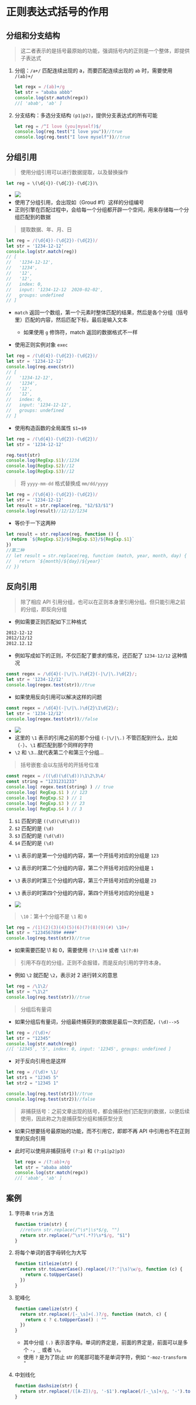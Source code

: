 # 正则表达式括号的作用

## 分组和分支结构

> 这二者表示的是括号最原始的功能，强调括号内的正则是一个整体，即提供子表达式

1. 分组：`/a+/` 匹配连续出现的 a，而要匹配连续出现的 `ab` 时，需要使用 `/(ab)+/`

   ```js
   let regx = /(ab)+/g
   let str = "ababa abbb"
   console.log(str.match(regx))
   //[ 'abab', 'ab' ]
   ```

2. 分支结构：多选分支结构 `(p1|p2)`，提供分支表达式的所有可能

   ```js
   let reg = /^I love (you|myself)$/
   console.log(reg.test("I love you"))//true
   console.log(reg.test("I love myself"))//true
   ```

## 分组引用

> 使用分组引用可以进行数据提取，以及替换操作

```js
let reg = \(\d{4})-(\d{2})-(\d{2})\
```

* ![ ](./img/括号作用/分组引用.png)
* 使用了分组引用，会出现如（Groud #1）这样的分组编号
* 正则引擎在匹配过程中，会给每一个分组都开辟一个空间，用来存储每一个分组匹配到的数据

>提取数据、年、月、日

```js
let reg = /(\d{4})-(\d{2})-(\d{2})/
let str = '1234-12-12'
console.log(str.match(reg))
// [
//   '1234-12-12',
//   '1234',
//   '12',
//   '12',
//   index: 0,
//   input: '1234-12-12  2020-02-02',
//   groups: undefined
// ]
```

* `match` 返回一个数组，第一个元素时整体匹配的结果，然后是各个分组（括号里）匹配的内容，然后匹配下标，最后是输入文本
  * 如果使用 `g` 修饰符，match 返回的数据格式不一样

* 使用正则实例对象 `exec`

```js
let reg = /(\d{4})-(\d{2})-(\d{2})/
let str = '1234-12-12'
console.log(reg.exec(str))
// [
//   '1234-12-12',
//   '1234',
//   '12',
//   '12',
//   index: 0,
//   input: '1234-12-12',
//   groups: undefined
// ]
```

* 使用构造函数的全局属性 `$1`~`$9`

```js
let reg = /(\d{4})-(\d{2})-(\d{2})/
let str = '1234-12-12'

reg.test(str)
console.log(RegExp.$1)//1234
console.log(RegExp.$2)//12
console.log(RegExp.$3)//12
```

> 将 `yyyy-mm-dd` 格式替换成 `mm/dd/yyyy`

```js
let reg = /(\d{4})-(\d{2})-(\d{2})/
let str = '1234-12-12'
let result = str.replace(reg, "$2/$3/$1")
console.log(result)//12/12/1234
```

* 等价于一下这两种

```js
let result = str.replace(reg, function () {
  return `${RegExp.$2}/${RegExp.$3}/${RegExp.$1}`
})
//第二种
// let result = str.replace(reg, function (match, year, month, day) {
//   return `${month}/${day}/${year}`
// })
```

## 反向引用

>除了相应 API 引用分组，也可以在正则本身里引用分组。但只能引用之前的分组，即反向分组

* 例如需要正则匹配如下三种格式

```bash
2012-12-12
2012/12/12
2012.12.12
```

* 例如写成如下的正则，不仅匹配了要求的情况，还匹配了 `1234-12/12` 这种情况

```js
const regex = /\d{4}(-|\/|\.)\d{2}(-|\/|\.)\d{2}/;
let str = '1234-12/12'
console.log(regex.test(str))//true
```

* 如果使用反向引用可以解决这样的问题

```js
const regex = /\d{4}(-|\/|\.)\d{2}\1\d{2}/;
let str = '1234-12/12'
console.log(regex.test(str))//false
```

* ![ ](./img/括号作用/反向引用.png)
* 这里的 `\1` 表示的引用之前的那个分组 `(-|\/|\.)` 不管匹配到什么，比如（`-`）、`\1` 都匹配到那个同样的字符
* `\2` 和 `\3`...就代表第二个和第三个分组...

>括号嵌套:会以左括号的开括号位准

```js
const regex = /((\d)(\d(\d)))\1\2\3\4/
const string = "1231231233"
console.log( regex.test(string) ) // true
console.log( RegExp.$1 ) // 123
console.log( RegExp.$2 ) // 1
console.log( RegExp.$3 ) // 23
console.log( RegExp.$4 ) // 3
```

1. `$1` 匹配的是 `((\d)(\d(\d)))`
2. `$2` 匹配的是 `(\d)`
3. `$3` 匹配的是 `(\d(\d))`
4. `$4` 匹配的是 `(\d)`

* `\1` 表示的是第一个分组的内容，第一个开括号对应的分组是 `123`
* `\2` 表示的时第二个分组的内容，第二个开括号对应的分组是 `1`
* `\3` 表示的时第三个分组的内容，第三个开括号对应的分组是 `23`
* `\3` 表示的时第四个分组的内容，第四个开括号对应的分组是 `3`

* ![ ](./img/括号作用/括号嵌套.png)

>`\10`：第十个分组不是 `\1` 和 `0`

```js
let reg = /(1)(2)(3)(4)(5)(6)(7)(8)(9)(#) \10+/
let str = "123456789# ####"
console.log(reg.test(str))//true
```

* 如果需要匹配 \1 和 0，需要使用 `(?:\1)0` 或者 `\1(?:0)`

> 引用不存在的分组，正则不会报错，而是反向引用的字符本身。

* 例如 `\2` 就匹配 `\2`，表示对 2 进行转义的意思

```js
let reg = /\1\2/
let str = "\1\2"
console.log(reg.test(str))//true
```

>分组后有量词

* 如果分组后有量词，分组最终捕获到的数据是最后一次的匹配，`(\d)-->5`

```js
let reg = /(\d)+/
let str = "12345"
console.log(str.match(reg))
//[ '12345', '5', index: 0, input: '12345', groups: undefined ]
```

* 对于反向引用也是这样

```js
let reg = /(\d)+ \1/
let str1 = "12345 5"
let str2 = "12345 1"

console.log(reg.test(str1))//true
console.log(reg.test(str2))//false
```

>非捕获括号：之前文章出现的括号，都会捕获他们匹配到的数据，以便后续使用，因此称之为是捕获型分组和捕获型分支

* 如果只想要括号最原始的功能，而不引用它，即即不再 API 中引用也不在正则里的反向引用
* 此时可以使用非捕获括号 `(?:p)` 和 `(?:p1|p2|p3)`

   ```js
   let regx = /(?:ab)+/g
   let str = "ababa abbb"
   console.log(str.match(regx))
   //[ 'abab', 'ab' ]
   ```

## 案例

1. 字符串 `trim` 方法

   ```js
   function trim(str) {
     //return str.replace(/^\s*|\s*$/g, "")  
     return str.replace(/^\s*(.*?)\s*$/g, "$1")
   }
   ```

2. 将每个单词的首字母转化为大写

   ```js
   function titleize(str) {
     return str.toLowerCase().replace(/(?:^|\s)\w/g, function (c) {
       return c.toUpperCase()
     })
   }
   ```

3. 驼峰化

   ```js
   function camelize(str) {
     return str.replace(/[-_\s]+(.)?/g, function (match, c) {
       return c ? c.toUpperCase() : ""
     })
   }
   ```

   * 其中分组 `(.)` 表示首字母。单词的界定是，前面的界定是，前面可以是多个 `-`，`_` 或者 `\s`。
   * 使用 `?` 是为了防止 str 的尾部可能不是单词字符，例如 `"-moz-transform "`

4. 中划线化

   ```js
   function dashsize(str) {
     return str.replace(/([A-Z])/g, '-$1').replace(/[-_\s]+/g, '-').toLowerCase();
   }
   ```
